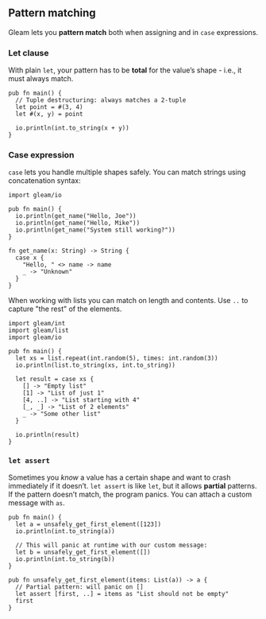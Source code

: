 ## Pattern matching

Gleam lets you **pattern match** both when assigning and in `case` expressions.

### Let clause

With plain `let`, your pattern has to be **total** for the value’s shape - i.e., it must always match.

```gleam
pub fn main() {
  // Tuple destructuring: always matches a 2-tuple
  let point = #(3, 4)
  let #(x, y) = point

  io.println(int.to_string(x + y))
}
```

### Case expression

`case` lets you handle multiple shapes safely. You can match strings using concatenation syntax:
```gleam
import gleam/io

pub fn main() {
  io.println(get_name("Hello, Joe"))
  io.println(get_name("Hello, Mike"))
  io.println(get_name("System still working?"))
}

fn get_name(x: String) -> String {
  case x {
    "Hello, " <> name -> name
    _ -> "Unknown"
  }
}
```

When working with lists you can match on length and contents. Use `..` to capture "the rest" of the elements.
  ```gleam
  import gleam/int
  import gleam/list
  import gleam/io

  pub fn main() {
    let xs = list.repeat(int.random(5), times: int.random(3))
    io.println(list.to_string(xs, int.to_string))

    let result = case xs {
      [] -> "Empty list"
      [1] -> "List of just 1"
      [4, ..] -> "List starting with 4"
      [_, _] -> "List of 2 elements"
      _ -> "Some other list"
    }

    io.println(result)
  }
  ```

### `let assert`

Sometimes you *know* a value has a certain shape and want to crash immediately if it doesn’t. `let assert` is like `let`, but it allows **partial** patterns. If the pattern doesn’t match, the program panics. You can attach a custom message with `as`.

```gleam
pub fn main() {
  let a = unsafely_get_first_element([123])
  io.println(int.to_string(a))

  // This will panic at runtime with our custom message:
  let b = unsafely_get_first_element([])
  io.println(int.to_string(b))
}

pub fn unsafely_get_first_element(items: List(a)) -> a {
  // Partial pattern: will panic on []
  let assert [first, ..] = items as "List should not be empty"
  first
}
```
